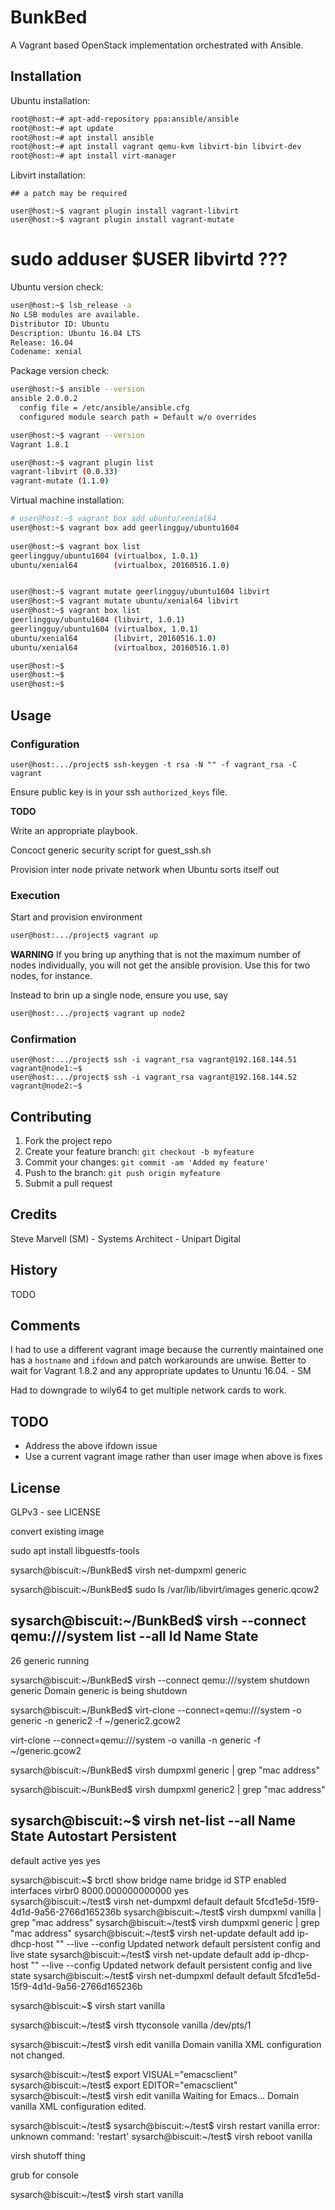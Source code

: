 # BunkBed

A Vagrant based OpenStack implementation orchestrated with Ansible.

## Installation

Ubuntu installation:
```sh
root@host:~# apt-add-repository ppa:ansible/ansible
root@host:~# apt update
root@host:~# apt install ansible
root@host:~# apt install vagrant qemu-kvm libvirt-bin libvirt-dev
root@host:~# apt install virt-manager 
```

Libvirt installation:
```
## a patch may be required

user@host:~$ vagrant plugin install vagrant-libvirt
user@host:~$ vagrant plugin install vagrant-mutate
```

# sudo adduser $USER libvirtd ???

Ubuntu version check:
```sh
user@host:~$ lsb_release -a
No LSB modules are available.
Distributor ID:	Ubuntu
Description: Ubuntu 16.04 LTS
Release: 16.04
Codename: xenial
```

Package version check:
```sh
user@host:~$ ansible --version
ansible 2.0.0.2
  config file = /etc/ansible/ansible.cfg
  configured module search path = Default w/o overrides

user@host:~$ vagrant --version
Vagrant 1.8.1

user@host:~$ vagrant plugin list
vagrant-libvirt (0.0.33)
vagrant-mutate (1.1.0)
```

Virtual machine installation:
```sh
# user@host:~$ vagrant box add ubuntu/xenial64
user@host:~$ vagrant box add geerlingguy/ubuntu1604
 
user@host:~$ vagrant box list
geerlingguy/ubuntu1604 (virtualbox, 1.0.1)
ubuntu/xenial64        (virtualbox, 20160516.1.0)


user@host:~$ vagrant mutate geerlingguy/ubuntu1604 libvirt
user@host:~$ vagrant mutate ubuntu/xenial64 libvirt
user@host:~$ vagrant box list
geerlingguy/ubuntu1604 (libvirt, 1.0.1)
geerlingguy/ubuntu1604 (virtualbox, 1.0.1)
ubuntu/xenial64        (libvirt, 20160516.1.0)
ubuntu/xenial64        (virtualbox, 20160516.1.0)

user@host:~$ 
user@host:~$ 
user@host:~$ 

```

## Usage

### Configuration
```
user@host:.../project$ ssh-keygen -t rsa -N "" -f vagrant_rsa -C vagrant
```

Ensure public key is in your ssh `authorized_keys` file.

**TODO**

Write an appropriate playbook.

Concoct generic security script for guest_ssh.sh

Provision inter node private network when Ubuntu sorts itself out

### Execution

Start and provision environment
```sh
user@host:.../project$ vagrant up
```

**WARNING** If you bring up anything that is not the maximum number of
  nodes individually, you will not get the ansible provision. Use
  this for two nodes, for instance. 

Instead to brin up a single node, ensure you use, say
```sh
user@host:.../project$ vagrant up node2
```

### Confirmation

```
user@host:.../project$ ssh -i vagrant_rsa vagrant@192.168.144.51
vagrant@node1:~$
user@host:.../project$ ssh -i vagrant_rsa vagrant@192.168.144.52
vagrant@node2:~$
```

## Contributing

1. Fork the project repo
2. Create your feature branch: `git checkout -b myfeature`
3. Commit your changes: `git commit -am 'Added my feature'`
4. Push to the branch: `git push origin myfeature`
5. Submit a pull request

## Credits

Steve Marvell (SM) - Systems Architect - Unipart Digital

## History

TODO

## Comments

I had to use a different vagrant image because the currently
maintained one has a `hostname` and `ifdown` and patch workarounds are
unwise. Better to wait for Vagrant 1.8.2 and any appropriate updates
to Ununtu 16.04. - SM

Had to downgrade to wily64 to get multiple network cards to work.

## TODO

* Address the above ifdown issue
* Use a current vagrant image rather than user image when above is fixes

## License

GLPv3 - see LICENSE

convert existing image

sudo apt install libguestfs-tools


sysarch@biscuit:~/BunkBed$ virsh  net-dumpxml generic

sysarch@biscuit:~/BunkBed$ sudo ls /var/lib/libvirt/images
generic.qcow2

sysarch@biscuit:~/BunkBed$ virsh --connect qemu:///system list --all
 Id    Name                           State
----------------------------------------------------
 26    generic                        running

sysarch@biscuit:~/BunkBed$ virsh --connect qemu:///system shutdown generic
Domain generic is being shutdown

sysarch@biscuit:~/BunkBed$ virt-clone --connect=qemu:///system -o generic -n generic2 -f ~/generic2.gcow2

virt-clone --connect=qemu:///system -o vanilla -n generic -f ~/generic.gcow2

sysarch@biscuit:~/BunkBed$ virsh  dumpxml  generic | grep "mac address"
      <mac address='52:54:00:f5:ef:16'/>
      
sysarch@biscuit:~/BunkBed$ virsh  dumpxml  generic2 | grep "mac address"
      <mac address='52:54:00:aa:67:87'/>

sysarch@biscuit:~$ virsh net-list --all
 Name                 State      Autostart     Persistent
----------------------------------------------------------
 default              active     yes           yes

sysarch@biscuit:~$ brctl show
bridge name	bridge id		STP enabled	interfaces
virbr0		8000.000000000000	yes		
sysarch@biscuit:~/test$ virsh net-dumpxml default 
<network>
  <name>default</name>
  <uuid>5fcd1e5d-15f9-4d1d-9a56-2766d165236b</uuid>
  <forward mode='nat'>
    <nat>
      <port start='1024' end='65535'/>
    </nat>
  </forward>
  <bridge name='virbr0' stp='on' delay='0'/>
  <mac address='52:54:00:60:e3:61'/>
  <ip address='192.168.122.1' netmask='255.255.255.0'>
    <dhcp>
      <range start='192.168.122.2' end='192.168.122.254'/>
    </dhcp>
  </ip>
</network>
sysarch@biscuit:~/test$ virsh  dumpxml  vanilla | grep "mac address"      <mac address='52:54:00:0e:db:75'/>
sysarch@biscuit:~/test$ virsh  dumpxml  generic | grep "mac address"
      <mac address='52:54:00:c5:16:d5'/>
sysarch@biscuit:~/test$ virsh net-update default add ip-dhcp-host "<host mac='52:54:00:0e:db:75' name='vanilla' ip='192.168.122.10' />" --live --config
Updated network default persistent config and live state
sysarch@biscuit:~/test$ virsh net-update default add ip-dhcp-host "<host mac='52:54:00:c5:16:d5' name='generic' ip='192.168.122.20' />" --live --config
Updated network default persistent config and live state
sysarch@biscuit:~/test$ virsh net-dumpxml default 
<network>
  <name>default</name>
  <uuid>5fcd1e5d-15f9-4d1d-9a56-2766d165236b</uuid>
  <forward mode='nat'>
    <nat>
      <port start='1024' end='65535'/>
    </nat>
  </forward>
  <bridge name='virbr0' stp='on' delay='0'/>
  <mac address='52:54:00:60:e3:61'/>
  <ip address='192.168.122.1' netmask='255.255.255.0'>
    <dhcp>
      <range start='192.168.122.2' end='192.168.122.254'/>
      <host mac='52:54:00:0e:db:75' name='vanilla' ip='192.168.122.10'/>
      <host mac='52:54:00:c5:16:d5' name='generic' ip='192.168.122.20'/>
    </dhcp>
  </ip>
</network>



sysarch@biscuit:~$ virsh start vanilla

sysarch@biscuit:~/test$ virsh ttyconsole vanilla
/dev/pts/1

sysarch@biscuit:~/test$ virsh edit vanilla
Domain vanilla XML configuration not changed.

sysarch@biscuit:~/test$ export VISUAL="emacsclient"
sysarch@biscuit:~/test$ export EDITOR="emacsclient"
sysarch@biscuit:~/test$ virsh edit vanilla
Waiting for Emacs...
Domain vanilla XML configuration edited.

sysarch@biscuit:~/test$ 
sysarch@biscuit:~/test$ virsh restart vanilla
error: unknown command: 'restart'
sysarch@biscuit:~/test$ virsh reboot vanilla


virsh shutoff thing

grub for console

sysarch@biscuit:~/test$ virsh start vanilla
